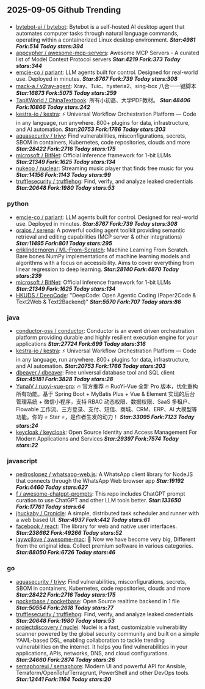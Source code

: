 ## 2025-09-05 Github Trending

### 
* [bytebot-ai / bytebot](https://github.com/bytebot-ai/bytebot): Bytebot is a self-hosted AI desktop agent that automates computer tasks through natural language commands, operating within a containerized Linux desktop environment. ***Star:4981 Fork:514 Today stars:394***
* [appcypher / awesome-mcp-servers](https://github.com/appcypher/awesome-mcp-servers): Awesome MCP Servers - A curated list of Model Context Protocol servers ***Star:4219 Fork:373 Today stars:344***
* [emcie-co / parlant](https://github.com/emcie-co/parlant): LLM agents built for control. Designed for real-world use. Deployed in minutes. ***Star:8767 Fork:739 Today stars:308***
* [mack-a / v2ray-agent](https://github.com/mack-a/v2ray-agent): Xray、Tuic、hysteria2、sing-box 八合一一键脚本 ***Star:16873 Fork:5075 Today stars:259***
* [TapXWorld / ChinaTextbook](https://github.com/TapXWorld/ChinaTextbook): 所有小初高、大学PDF教材。 ***Star:48406 Fork:10866 Today stars:242***
* [kestra-io / kestra](https://github.com/kestra-io/kestra): ⚡ Universal Workflow Orchestration Platform — Code in any language, run anywhere. 800+ plugins for data, infrastructure, and AI automation. ***Star:20753 Fork:1766 Today stars:203***
* [aquasecurity / trivy](https://github.com/aquasecurity/trivy): Find vulnerabilities, misconfigurations, secrets, SBOM in containers, Kubernetes, code repositories, clouds and more ***Star:28422 Fork:2716 Today stars:175***
* [microsoft / BitNet](https://github.com/microsoft/BitNet): Official inference framework for 1-bit LLMs ***Star:21349 Fork:1625 Today stars:134***
* [nukeop / nuclear](https://github.com/nukeop/nuclear): Streaming music player that finds free music for you ***Star:14156 Fork:1143 Today stars:99***
* [trufflesecurity / trufflehog](https://github.com/trufflesecurity/trufflehog): Find, verify, and analyze leaked credentials ***Star:20648 Fork:1980 Today stars:53***

### python
* [emcie-co / parlant](https://github.com/emcie-co/parlant): LLM agents built for control. Designed for real-world use. Deployed in minutes. ***Star:8767 Fork:739 Today stars:308***
* [oraios / serena](https://github.com/oraios/serena): A powerful coding agent toolkit providing semantic retrieval and editing capabilities (MCP server & other integrations) ***Star:11495 Fork:801 Today stars:295***
* [eriklindernoren / ML-From-Scratch](https://github.com/eriklindernoren/ML-From-Scratch): Machine Learning From Scratch. Bare bones NumPy implementations of machine learning models and algorithms with a focus on accessibility. Aims to cover everything from linear regression to deep learning. ***Star:28140 Fork:4870 Today stars:239***
* [microsoft / BitNet](https://github.com/microsoft/BitNet): Official inference framework for 1-bit LLMs ***Star:21349 Fork:1625 Today stars:134***
* [HKUDS / DeepCode](https://github.com/HKUDS/DeepCode): "DeepCode: Open Agentic Coding (Paper2Code & Text2Web & Text2Backend)" ***Star:5570 Fork:707 Today stars:86***

### java
* [conductor-oss / conductor](https://github.com/conductor-oss/conductor): Conductor is an event driven orchestration platform providing durable and highly resilient execution engine for your applications ***Star:27724 Fork:699 Today stars:316***
* [kestra-io / kestra](https://github.com/kestra-io/kestra): ⚡ Universal Workflow Orchestration Platform — Code in any language, run anywhere. 800+ plugins for data, infrastructure, and AI automation. ***Star:20753 Fork:1766 Today stars:203***
* [dbeaver / dbeaver](https://github.com/dbeaver/dbeaver): Free universal database tool and SQL client ***Star:45181 Fork:3828 Today stars:28***
* [YunaiV / ruoyi-vue-pro](https://github.com/YunaiV/ruoyi-vue-pro): 🔥 官方推荐 🔥 RuoYi-Vue 全新 Pro 版本，优化重构所有功能。基于 Spring Boot + MyBatis Plus + Vue & Element 实现的后台管理系统 + 微信小程序，支持 RBAC 动态权限、数据权限、SaaS 多租户、Flowable 工作流、三方登录、支付、短信、商城、CRM、ERP、AI 大模型等功能。你的 ⭐️ Star ⭐️，是作者生发的动力！ ***Star:33095 Fork:7123 Today stars:24***
* [keycloak / keycloak](https://github.com/keycloak/keycloak): Open Source Identity and Access Management For Modern Applications and Services ***Star:29397 Fork:7574 Today stars:22***

### javascript
* [pedroslopez / whatsapp-web.js](https://github.com/pedroslopez/whatsapp-web.js): A WhatsApp client library for NodeJS that connects through the WhatsApp Web browser app ***Star:19192 Fork:4460 Today stars:627***
* [f / awesome-chatgpt-prompts](https://github.com/f/awesome-chatgpt-prompts): This repo includes ChatGPT prompt curation to use ChatGPT and other LLM tools better. ***Star:133650 Fork:17761 Today stars:64***
* [jhuckaby / Cronicle](https://github.com/jhuckaby/Cronicle): A simple, distributed task scheduler and runner with a web based UI. ***Star:4937 Fork:442 Today stars:61***
* [facebook / react](https://github.com/facebook/react): The library for web and native user interfaces. ***Star:238662 Fork:49266 Today stars:52***
* [jaywcjlove / awesome-mac](https://github.com/jaywcjlove/awesome-mac):  Now we have become very big, Different from the original idea. Collect premium software in various categories. ***Star:88050 Fork:6726 Today stars:46***

### go
* [aquasecurity / trivy](https://github.com/aquasecurity/trivy): Find vulnerabilities, misconfigurations, secrets, SBOM in containers, Kubernetes, code repositories, clouds and more ***Star:28422 Fork:2716 Today stars:175***
* [pocketbase / pocketbase](https://github.com/pocketbase/pocketbase): Open Source realtime backend in 1 file ***Star:50554 Fork:2618 Today stars:77***
* [trufflesecurity / trufflehog](https://github.com/trufflesecurity/trufflehog): Find, verify, and analyze leaked credentials ***Star:20648 Fork:1980 Today stars:53***
* [projectdiscovery / nuclei](https://github.com/projectdiscovery/nuclei): Nuclei is a fast, customizable vulnerability scanner powered by the global security community and built on a simple YAML-based DSL, enabling collaboration to tackle trending vulnerabilities on the internet. It helps you find vulnerabilities in your applications, APIs, networks, DNS, and cloud configurations. ***Star:24660 Fork:2874 Today stars:26***
* [semaphoreui / semaphore](https://github.com/semaphoreui/semaphore): Modern UI and powerful API for Ansible, Terraform/OpenTofu/Terragrunt, PowerShell and other DevOps tools. ***Star:12441 Fork:1164 Today stars:20***

